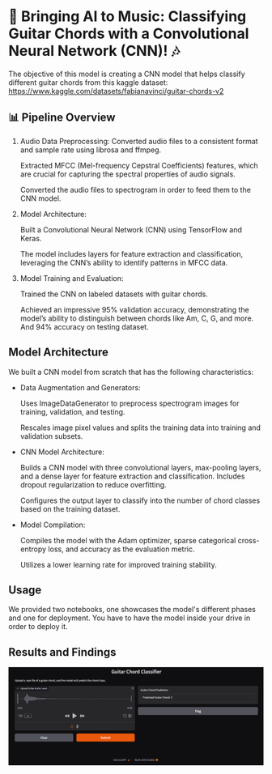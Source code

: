 # 🎸 Bringing AI to Music: Classifying Guitar Chords with a Convolutional Neural Network (CNN)! 🎶
The objective of this model is creating a CNN model that helps classify different guitar chords from this kaggle dataset: https://www.kaggle.com/datasets/fabianavinci/guitar-chords-v2

## 📊 Pipeline Overview
1. Audio Data Preprocessing:
Converted audio files to a consistent format and sample rate using librosa and ffmpeg.

   Extracted MFCC (Mel-frequency Cepstral Coefficients) features, which are crucial for capturing the spectral properties of audio signals.

   Converted the audio files to spectrogram in order to feed them to the CNN model.

2. Model Architecture:
   
   Built a Convolutional Neural Network (CNN) using TensorFlow and Keras.

   The model includes layers for feature extraction and classification, leveraging the CNN’s ability to identify patterns in MFCC data.

3. Model Training and Evaluation:

   Trained the CNN on labeled datasets with guitar chords.

   Achieved an impressive 95% validation accuracy, demonstrating the model’s ability to distinguish between chords like Am, C, G, and more. And 94% accuracy on testing dataset.

## Model Architecture

We built a CNN model from scratch that has the following characteristics:

- Data Augmentation and Generators:
  
   Uses ImageDataGenerator to preprocess spectrogram images for training, validation, and testing.
  
   Rescales image pixel values and splits the training data into training and validation subsets.
- CNN Model Architecture:
  
  Builds a CNN model with three convolutional layers, max-pooling layers, and a dense layer for feature extraction and classification.
  Includes dropout regularization to reduce overfitting.
  
  Configures the output layer to classify into the number of chord classes based on the training dataset.
- Model Compilation:
  
   Compiles the model with the Adam optimizer, sparse categorical cross-entropy loss, and accuracy as the evaluation metric.
  
   Utilizes a lower learning rate for improved training stability.

## Usage

We provided two notebooks, one showcases the model's different phases and one for deployment. You have to have the model inside your drive in order to deploy it.

## Results and Findings
![Screenshot of Gradio Interface where it is predicting an uploaded audio.](https://github.com/razandakkak/Guitar-Chords-Classification/blob/add9470182b6bfca5826fa4d21622c9b28d714d2/Screenshot%202024-12-12%20122040.png) 
